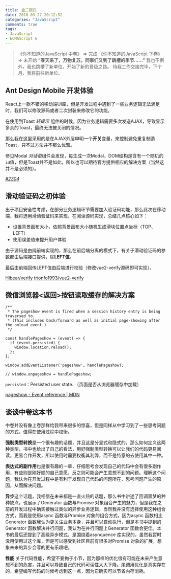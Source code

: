 ```yaml
---
title: 金三银四
date: 2018-03-27 20:12:52
categories: "JavaScript"
comments: true
tags:
- JavaScript
- ECMAScript 6
---
```


<!-- no node -->

<!-- more -->

>《你不知道的JavaScript 中卷》 => 完成
>《你不知道的JavaScript 下卷》 => 未开始
>**“春天来了，万物复苏，同事们又到了跳槽的季节......”**
>我也不例外，我也跳槽了新单位，开始了新的晋级之路。
>待我工作交接完毕，下个月，我将前往新单位。

## Ant Design Mobile 开发体验

React上一款不错的移动端UI库，但是开发过程中遇到了一些业务逻辑无法满足时，我们可以修改源码或者二次封装来修改它的功能。

在使用到Toast *轻提示* 组件的时候，因为业务逻辑需要多次发送AJAX，导致显示多余的Toast，最终无法被关闭的情况。

那么我在这里采用的是在AJAX外层申明一个**开关**变量，来控制避免重复制造Toast，只不过方法并不那么优雅。

参见Modal *对话框*组件会发现，每生成一次Modal，DOM结构是含有一个随机的`id`值，但是Toast并不是如此，所以也可以期待官方提供相应的解决方案（当然这并不是必须的）。

[*#2304*](https://github.com/ant-design/ant-design-mobile/issues/2304)

## 滑动验证码之初体验

出于项目安全性考虑，在部分业务逻辑环节需要加入验证码功能，那么此次在移动端，我将选用滑动验证码来实现，在阅读源码实现，总结几点核心如下：

* 设置背景画布大小，依照背景画布大小随机生成滑块位置点坐标（TOP、LEFT）
* 使用误差值来提升用户体验

由于源码是由纯前端实现的，那么在前后端分离的模式下，有关于滑动验证码的参数都由后端接口提供，除**LEFT值**。

最后由前端回传LEFT值由后端进行校验（修改vue2-verify源码即可实现）。

[Hibear/verify](https://github.com/Hibear/verify)
[trionfo1993/vue2-verify](https://github.com/trionfo1993/vue2-verify)

## 微信浏览器<返回>按钮读取缓存的解决方案

```
/**
 * The pageshow event is fired when a session history entry is being traversed to.
 * (This includes back/forward as well as initial page-showing after the onload event.)
 */

const handlePageshow = (event) => {
  if (event.persisted) {
    window.location.reload();
  };
};

window.addEventListener('pageshow', handlePageshow);

// window.onpageshow = handlePageshow;
```

`persisted`：Persisted user state. （页面是否从浏览器缓存中加载）

[pageshow - Event reference | MDN](https://developer.mozilla.org/en-US/docs/Web/Events/pageshow)

## 谈谈中卷这本书

中卷并没有像上卷那样给我带来很多的惊喜，但是同样从中学习到了一些思考问题的方式，值得在使用过程中权衡。

**强制类型转换**是一个很有趣的话题，并且这是分显式和隐式的，那么如何定义这两种类型，书中也给出了自己的看法，用好强制类型转换可以让我们的代码更易阅读，更易合作开发，所以使用时需要权衡其利弊，而不是特意的去使用其中一种。

**表达式的副作用**也是很有趣的一章，仔细思考会发现自己的代码中会有很多副作用，有些则是刚好顺的自己意愿，反之则可能会产生意想不到的问题。理解这个问题，我认为在开发过程中是有利于发现自己代码的问题所在，思考问题产生的原因，从而解决问题。

**异步**这个话题，我相信在未来都是一直火热的话题，那么书中讲述了回调噩梦的种种缺点，也展示了Generator 函数与Promise 对象组合产生的魅力，但是我在之前的开发过程中确实接触过类似的异步业务逻辑，当然我并没有选择使用这种组合方式，而我是使用async 函数与Promise 对象的组合方式，因为async 函数相比Generator 函数我认为更关注业务本身，并且可以自动执行，但是本书中提到的Generator 函数解决并行问题，我认为在并行问题上Generator 函数会更佳。本书的最后还提到了高级异步模式，是围绕着asynquence 库实现的，虽然我暂时没用使用过这个库，但是可以感受到社区目前有很多对Promise 对象的扩展，想象未来的异步会写的更有乐趣吧。

**性能** 关于代码性能，希望不要拘于小节，因为那样的优化很有可能在未来产生意想不到的危害，并且可以导致自己的代码可读性大大下降。尾调用优化是真实存在的，希望编写代码的时候考虑到这一点，因为它确实可以节省内存消耗。
